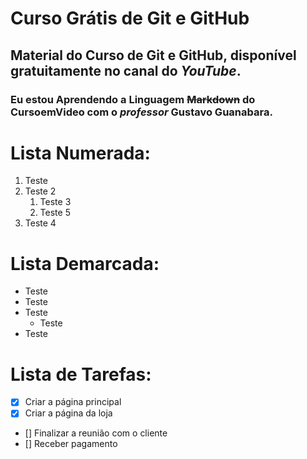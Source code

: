 # Curso Grátis de Git e GitHub
## Material do **Curso de Git e GitHub**, disponível gratuitamente no canal do *YouTube*.
### Eu estou Aprendendo a Linguagem ~~Markdown~~ do **CursoemVideo** com o __*professor*__ **Gustavo Guanabara**. 

# Lista Numerada:

1. Teste
0. Teste 2
   1. Teste 3
   2. Teste 5
999. Teste 4


# Lista Demarcada:

* Teste
* Teste
* Teste
   * Teste
* Teste

# Lista de Tarefas:

  - [x] Criar a página principal
  - [x] Criar a página da loja
  - [] Finalizar a reunião com o cliente
  - [] Receber pagamento

  
